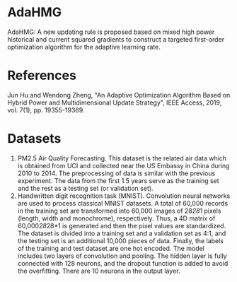 # AdaHMG
AdaHMG: A new updating rule is proposed based on mixed high power historical and current squared gradients to construct a targeted first-order optimization algorithm for the adaptive learning rate.
# References
Jun Hu and Wendong Zheng, "An Adaptive Optimization Algorithm Based on Hybrid Power and Multidimensional Update Strategy", IEEE Access, 2019, vol. 7(1), pp. 19355-19369.
# Datasets
1. PM2.5 Air Quality Forecasting. This dataset is the related air data which is obtained from UCI and collected near the US Embassy in China during 2010 to 2014. The preprocessing of data is similar with the previous experiment. The data from the first 1.5 years serve as the training set and the rest as a testing set (or validation set).
2. Handwritten digit recognition task (MNIST). Convolution neural networks are used to process classical MNIST datasets. A total of 60,000 records in the training set are transformed into 60,000 images of 28*28*1 pixels (length, width and monochrome), respectively. Thus, a 4D matrix of 60,000*28*28*1 is generated and then the pixel values are standardized. The dataset is divided into a training set and a validation set as 4:1, and the testing set is an additional 10,000 pieces of data. Finally, the labels of the training and test dataset are one hot encoded. The model includes two layers of convolution and pooling. The hidden layer is fully connected with 128 neurons, and the dropout function is added to avoid the overfitting. There are 10 neurons in the output layer.
